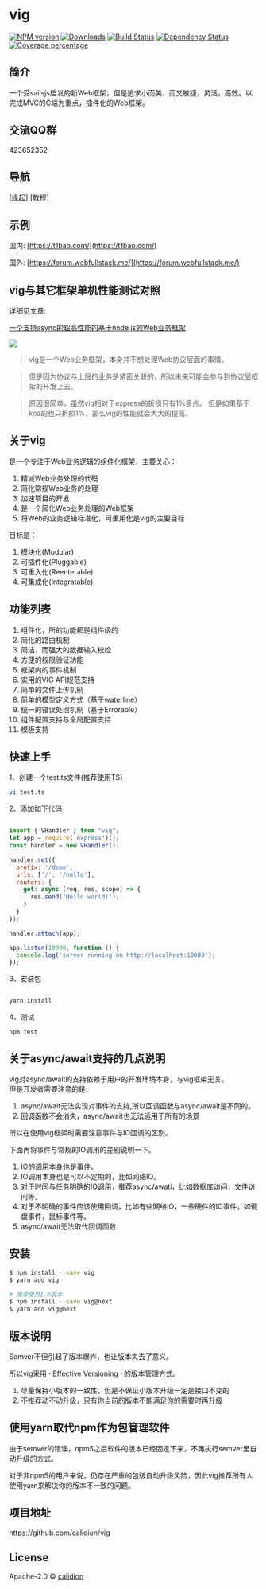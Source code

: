 # vig 

[![NPM version][npm-image]][npm-url] 
[![Downloads][downloads-image]][npm-url]
[![Build Status][travis-image]][travis-url]
[![Dependency Status][daviddm-image]][daviddm-url]
[![Coverage percentage][coveralls-image]][coveralls-url]

## 简介

一个受sailsjs启发的新Web框架，但是追求小而美，而又敏捷，灵活，高效。以完成MVC的C端为重点，插件化的Web框架。

## 交流QQ群

423652352

## 导航

[[缘起](https://github.com/calidion/vig/wiki)] [[教程](https://github.com/calidion/vig/wiki/%E6%95%99%E7%A8%8B)]

## 示例

国内: [https://t1bao.com/](https://t1bao.com/)

国外: [https://forum.webfullstack.me/](https://forum.webfullstack.me/)


## vig与其它框架单机性能测试对照

详细见文章:

 [  一个支持async的超高性能的基于node.js的Web业务框架](https://t1bao.com/thread/visit/11)


![](http://res.cloudinary.com/dawjytvkn/image/upload/v1494714446/sosos_ubpueo.png)


> vig是一个Web业务框架，本身并不想处理Web协议层面的事情。

> 但是因为协议与上层的业务是紧密关联的，所以未来可能会参与到协议层框架的开发上去。

> 原因很简单，虽然vig相对于express的折损只有1%多点。
> 但是如果基于koa的也只折损1%，那么vig的性能就会大大的提高。


## 关于vig

是一个专注于Web业务逻辑的组件化框架，主要关心：

1. 精减Web业务处理的代码
2. 简化常规Web业务的处理
3. 加速项目的开发
4. 是一个简化Web业务处理的Web框架
5. 将Web的业务逻辑标准化，可重用化是vig的主要目标

目标是：

1. 模块化(Modular)
2. 可插件化(Pluggable)
3. 可重入化(Reenterable)
4. 可集成化(Integratable)

## 功能列表

1. 组件化，所的功能都是组件级的
2. 简化的路由机制
3. 简洁，而强大的数据输入校检
4. 方便的权限验证功能
5. 框架内的事件机制
6. 实用的VIG API规范支持
7. 简单的文件上传机制
8. 简单的模型定义方式（基于waterline）
9. 统一的错误处理机制（基于Errorable）
10. 组件配置支持与全局配置支持
11. 模板支持


## 快速上手

1、创建一个test.ts文件(推荐使用TS）

```sh
vi test.ts
```

2、添加如下代码

```js

import { VHandler } from "vig";
let app = require('express')();
const handler = new VHandler();

handler.set({
  prefix: '/demo',
  urls: ['/', '/hello'],
  routers: {
    get: async (req, res, scope) => {
      res.send('Hello world!');
    }
  }
});

handler.attach(app);

app.listen(10000, function () {
  console.log('server running on http://localhost:10000');
});
```

3、安装包

```sh

yarn install

```

4、测试

```
npm test
```

## 关于async/await支持的几点说明

vig对async/await的支持依赖于用户的开发环境本身，与vig框架无关。  
但是开发者需要注意的是:

1. async/await无法实现对事件的支持,所以回调函数与async/await是不同的。
2. 回调函数不会消失，async/await也无法适用于所有的场景

所以在使用vig框架时需要注意事件与IO回调的区别。  

下面再将事件与常规的IO调用的差别说明一下。

1. IO的调用本身也是事件。  
2. IO调用本身也是可以不定期的，比如网络IO。  
3. 对于时间与任务明确的IO调用，推荐async/awati，比如数据库访问，文件访问等。  
4. 对于不明确的事件应该使用回调，比如有些网络IO，一些硬件的IO事件，如键盘事件，鼠标事件等。  
5. async/await无法取代回调函数  

## 安装



```sh
$ npm install --save vig
$ yarn add vig

# 推荐使用1.0版本
$ npm install --save vig@next
$ yarn add vig@next

```

## 版本说明

Semver不但引起了版本爆炸，也让版本失去了意义。

所以vig采用 · [Effective Versioning](https://github.com/calidion/effective-versioning) · 的版本管理方式。

1. 尽量保持小版本的一致性，但是不保证小版本升级一定是接口不变的
2. 不推荐动不动升级，只有你当前的版本不能满足你的需要时再升级

## 使用yarn取代npm作为包管理软件

由于semver的错误，npm5之后软件的版本已经固定下来，不再执行semver里自动升级的方式。

对于非npm5的用户来说，仍存在严重的包版自动升级风险，因此vig推荐所有人使用yarn来解决你的版本不一致的问题。


## 项目地址

https://github.com/calidion/vig


## License

Apache-2.0 © [calidion](https://github.com/calidion)


[downloads-image]: http://img.shields.io/npm/dm/vig.svg
[npm-image]: https://img.shields.io/npm/v/vig.svg
[npm-url]: https://npmjs.org/package/vig
[travis-image]: https://travis-ci.org/calidion/vig.svg?branch=master
[travis-url]: https://travis-ci.org/calidion/vig
[daviddm-image]: https://david-dm.org/calidion/vig.svg?theme=shields.io
[daviddm-url]: https://david-dm.org/calidion/vig
[coveralls-image]: https://coveralls.io/repos/calidion/vig/badge.svg
[coveralls-url]: https://coveralls.io/r/calidion/vig

